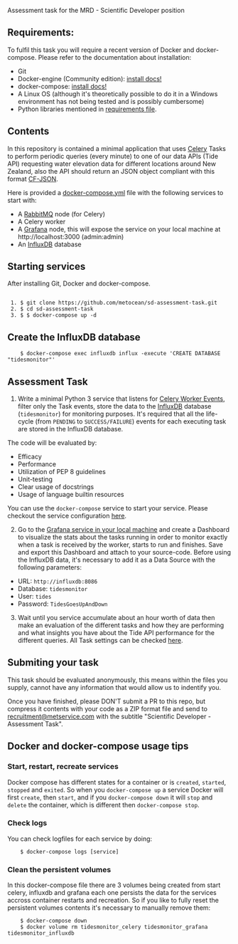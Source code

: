 Assessment task for the MRD - Scientific Developer position

## Requirements:

To fulfil this task you will require a recent version of Docker and docker-compose. Please refer to the documentation about installation:

 * Git
 * Docker-engine (Community edition): [install docs!](https://docs.docker.com/install/linux/docker-ce/ubuntu/)
 * docker-compose: [install docs!](https://docs.docker.com/compose/install/)
 * A Linux OS (although it's theoretically possible to do it in a Windows environment has not being tested and is possibly cumbersome)
 * Python libraries mentioned in [requirements file](requirements.txt).

## Contents

In this repository is contained a minimal application that uses [Celery](https://docs.celeryproject.org/en/latest/) Tasks to perform periodic queries (every minute) to one of our data APIs (Tide API) requesting water elevation data for different locations around New Zealand, also the API should return an JSON object compliant with this format [CF-JSON](http://cf-json.org/).

Here is provided a [docker-compose.yml](docker-compose.yml) file with the following services to start with:

 * A [RabbitMQ](https://hub.docker.com/_/rabbitmq) node (for Celery)
 * A Celery worker
 * A [Grafana](https://grafana.com/docs/installation/docker/) node, this will expose the service on your local machine at http://localhost:3000 (admin:admin)
 * An [InfluxDB](https://hub.docker.com/_/influxdb) database

## Starting services

After installing Git, Docker and docker-compose.
```

 1. $ git clone https://github.com/metocean/sd-assessment-task.git
 2. $ cd sd-assessment-task
 3. $ $ docker-compose up -d
```

## Create the InfluxDB database

```
    $ docker-compose exec influxdb influx -execute 'CREATE DATABASE "tidesmonitor"'
```

## Assessment Task

1. Write a minimal Python 3 service that listens for [Celery Worker Events](https://docs.celeryproject.org/en/latest/userguide/monitoring.html#events), filter only the Task events, store the data to the [InfluxDB](https://influxdb-python.readthedocs.io/en/latest/index.html) database (`tidesmonitor`) for monitoring purposes. It's required that all the life-cycle (from `PENDING` to `SUCCESS/FAILURE`) events for each executing task are stored in the InfluxDB database.

The code will be evaluated by:

 * Efficacy 
 * Performance
 * Utilization of PEP 8 guidelines
 * Unit-testing
 * Clear usage of docstrings
 * Usage of language builtin resources
 
You can use the `docker-compose` service to start your service. Please checkout the service configuration [here](docker-compose.yml#L53).

2. Go to the [Grafana service in your local machine](http://localhost:3000) and create a Dashboard to visualize the stats about the tasks running in order to monitor exactly when a task is received by the worker, starts to run and finishes. Save and export this Dashboard and attach to your source-code. Before using the InfluxDB data, it's necessary to add it as a Data Source with the following parameters:



  * URL: `http://influxdb:8086`
  * Database: `tidesmonitor`
  * User: `tides`
  * Password: `TidesGoesUpAndDown`


3. Wait until you service accumulate about an hour worth of data then make an evaluation of the different tasks and how they are performing and what insights you have about the Tide API performance for the different queries. All Task settings can be checked [here](tides/settings.py).

## Submiting your task

This task should be evaluated anonymously, this means within the files you supply, cannot have any information that would allow us to indentify you.

Once you have finished, please DON'T submit a PR to this repo, but compress it contents with your code as a ZIP format file and send to recruitment@metservice.com with the subtitle "Scientific Developer - Assessment Task".

## Docker and docker-compose usage tips

### Start, restart, recreate services

Docker compose has different states for a container or is `created`, `started`, `stopped` and `exited`. So when you `docker-compose up` a service Docker will first `create`, then `start`, and if you `docker-compose down` it will `stop` and `delete` the container, which is different then `docker-compose stop`.

### Check logs

You can check logfiles for each service by doing:

```
    $ docker-compose logs [service]
```

### Clean the persistent volumes

In this docker-compose file there are 3 volumes being created from start celery, influxdb and grafana each one persists the data for the services accross container restarts and recreation. So if you like to fully reset the persistent volumes contents it's necessary to manually remove them:

```
    $ docker-compose down
    $ docker volume rm tidesmonitor_celery tidesmonitor_grafana tidesmonitor_influxdb
```



